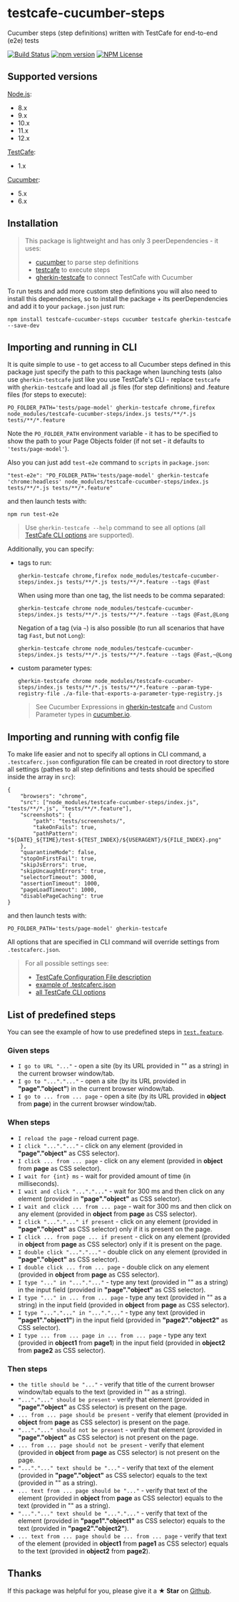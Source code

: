 # testcafe-cucumber-steps
Cucumber steps (step definitions) written with TestCafe for end-to-end (e2e) tests

[![Build Status](https://travis-ci.org/Marketionist/testcafe-cucumber-steps.svg?branch=master)](https://travis-ci.org/Marketionist/testcafe-cucumber-steps)
[![npm version](https://img.shields.io/npm/v/testcafe-cucumber-steps.svg)](https://www.npmjs.com/package/testcafe-cucumber-steps)
[![NPM License](https://img.shields.io/npm/l/testcafe-cucumber-steps.svg)](https://github.com/Marketionist/testcafe-cucumber-steps/blob/master/LICENSE)

## Supported versions
[Node.js](http://nodejs.org/):
- 8.x
- 9.x
- 10.x
- 11.x
- 12.x

[TestCafe](https://github.com/DevExpress/testcafe):
- 1.x

[Cucumber](https://github.com/cucumber/cucumber-js):
- 5.x
- 6.x

## Installation
> This package is lightweight and has only 3 peerDependencies - it uses:
> - [cucumber](https://github.com/cucumber/cucumber-js) to parse step definitions
> - [testcafe](https://github.com/DevExpress/testcafe) to execute steps
> - [gherkin-testcafe](https://github.com/kiwigrid/gherkin-testcafe) to connect TestCafe with Cucumber

To run tests and add more custom step definitions you will also need to install
this dependencies, so to install the package + its peerDependencies and add it
to your `package.json` just run:
```
npm install testcafe-cucumber-steps cucumber testcafe gherkin-testcafe --save-dev
```

## Importing and running in CLI
It is quite simple to use - to get access to all Cucumber steps defined in this
package just specify the path to this package when launching tests (also use
`gherkin-testcafe` just like you use TestCafe's CLI - replace `testcafe` with
`gherkin-testcafe` and load all .js files (for step definitions) and .feature
files (for steps to execute):
```
PO_FOLDER_PATH='tests/page-model' gherkin-testcafe chrome,firefox node_modules/testcafe-cucumber-steps/index.js tests/**/*.js tests/**/*.feature
```
Note the `PO_FOLDER_PATH` environment variable - it has to be specified to show
the path to your Page Objects folder (if not set - it defaults to `'tests/page-model'`).

Also you can just add `test-e2e` command to `scripts` in `package.json`:
```
"test-e2e": "PO_FOLDER_PATH='tests/page-model' gherkin-testcafe 'chrome:headless' node_modules/testcafe-cucumber-steps/index.js tests/**/*.js tests/**/*.feature"
```
and then launch tests with:
```
npm run test-e2e
```

> Use `gherkin-testcafe --help` command to see all options (all
> [TestCafe CLI options](https://devexpress.github.io/testcafe/documentation/using-testcafe/command-line-interface.html)
> are supported).

Additionally, you can specify:

- tags to run:
    ```
    gherkin-testcafe chrome,firefox node_modules/testcafe-cucumber-steps/index.js tests/**/*.js tests/**/*.feature --tags @Fast
    ```

    When using more than one tag, the list needs to be comma separated:
    ```
    gherkin-testcafe chrome node_modules/testcafe-cucumber-steps/index.js tests/**/*.js tests/**/*.feature --tags @Fast,@Long
    ```

    Negation of a tag (via `~`) is also possible (to run all scenarios that have
    tag `Fast`, but not `Long`):
    ```
    gherkin-testcafe chrome node_modules/testcafe-cucumber-steps/index.js tests/**/*.js tests/**/*.feature --tags @Fast,~@Long
    ```

- custom parameter types:
    ```
    gherkin-testcafe chrome node_modules/testcafe-cucumber-steps/index.js tests/**/*.js tests/**/*.feature --param-type-registry-file ./a-file-that-exports-a-parameter-type-registry.js
    ```

    > See Cucumber Expressions in [gherkin-testcafe](https://github.com/kiwigrid/gherkin-testcafe#cucumber-expressions)
    > and Custom Parameter types in
    > [cucumber.io](https://cucumber.io/docs/cucumber/cucumber-expressions/#custom-parameter-types).

## Importing and running with config file
To make life easier and not to specify all options in CLI command, a `.testcaferc.json`
configuration file can be created in root directory to store all settings (pathes
to all step definitions and tests should be specified inside the array in `src`):
```
{
    "browsers": "chrome",
    "src": ["node_modules/testcafe-cucumber-steps/index.js", "tests/**/*.js", "tests/**/*.feature"],
    "screenshots": {
        "path": "tests/screenshots/",
        "takeOnFails": true,
        "pathPattern": "${DATE}_${TIME}/test-${TEST_INDEX}/${USERAGENT}/${FILE_INDEX}.png"
    },
    "quarantineMode": false,
    "stopOnFirstFail": true,
    "skipJsErrors": true,
    "skipUncaughtErrors": true,
    "selectorTimeout": 3000,
    "assertionTimeout": 1000,
    "pageLoadTimeout": 1000,
    "disablePageCaching": true
}
```
and then launch tests with:
```
PO_FOLDER_PATH='tests/page-model' gherkin-testcafe
```

All options that are specified in CLI command will override settings from `.testcaferc.json`.

> For all possible settings see:
> - [TestCafe Configuration File description](https://devexpress.github.io/testcafe/documentation/using-testcafe/configuration-file.html)
> - [example of .testcaferc.json](https://github.com/DevExpress/testcafe/blob/master/examples/.testcaferc.json)
> - [all TestCafe CLI options](https://devexpress.github.io/testcafe/documentation/using-testcafe/command-line-interface.html)

## List of predefined steps
You can see the example of how to use predefined steps in
[`test.feature`](https://github.com/Marketionist/testcafe-cucumber-steps/blob/master/tests/test.feature).

### Given steps
- `I go to URL "..."` - open a site (by its URL provided in "" as a string) in
the current browser window/tab.
- `I go to "..."."..."` - open a site (by its URL provided in
**"page"."object"**) in the current browser window/tab.
- `I go to ... from ... page` - open a site (by its URL provided in **object**
from **page**) in the current browser window/tab.

### When steps
- `I reload the page` - reload current page.
- `I click "..."."..."` - click on any element (provided in **"page"."object"**
as CSS selector).
- `I click ... from ... page` - click on any element (provided in **object**
from **page** as CSS selector).
- `I wait for {int} ms` - wait for provided amount of time (in milliseconds).
- `I wait and click "..."."..."` - wait for 300 ms and then click on any element (provided in **"page"."object"** as CSS selector).
- `I wait and click ... from ... page` - wait for 300 ms and then click on any element (provided in **object** from **page** as CSS selector).
- `I click "..."."..." if present` - click on any element (provided in **"page"."object"** as CSS selector) only if it is present on the page.
- `I click ... from page ... if present` - click on any element (provided in **object** from **page** as CSS selector) only if it is present on the page.
- `I double click "..."."..."` - double click on any element (provided in **"page"."object"** as CSS selector).
- `I double click ... from ... page` - double click on any element (provided in **object** from **page** as CSS selector).
- `I type "..." in "..."."..."` - type any text (provided in "" as a string) in the input field (provided in **"page"."object"** as CSS selector).
- `I type "..." in ... from ... page` - type any text (provided in "" as a string) in the input field (provided in **object** from **page** as CSS selector).
- `I type "..."."..." in "..."."..."` - type any text (provided in **"page1"."object1"**) in the input field (provided in **"page2"."object2"** as CSS selector).
- `I type ... from ... page in ... from ... page` - type any text (provided in **object1** from **page1**) in the input field (provided in **object2** from **page2** as CSS selector).

### Then steps
- `the title should be "..."` - verify that title of the current browser
window/tab equals to the text (provided in "" as a string).
- `"..."."..." should be present` - verify that element (provided in
**"page"."object"** as CSS selector) is present on the page.
- `... from ... page should be present` - verify that element (provided in
**object** from **page** as CSS selector) is present on the page.
- `"..."."..." should not be present` - verify that element (provided in **"page"."object"** as CSS selector) is not present on the page.
- `... from ... page should not be present` - verify that element (provided in **object** from **page** as CSS selector) is not present on the page.
- `"..."."..." text should be "..."` - verify that text of the element (provided in **"page"."object"** as CSS selector) equals to the text (provided in "" as a string).
- `... text from ... page should be "..."` - verify that text of the element (provided in **object** from **page** as CSS selector) equals to the text (provided in "" as a string).
- `"..."."..." text should be "..."."..."` - verify that text of the element (provided in **"page1"."object1"** as CSS selector) equals to the text (provided in **"page2"."object2"**).
- `... text from ... page should be ... from ... page` - verify that text of the element (provided in **object1** from **page1** as CSS selector) equals to the text (provided in **object2** from **page2**).

## Thanks
If this package was helpful for you, please give it a **★ Star** on
[Github](https://github.com/Marketionist/testcafe-cucumber-steps).
